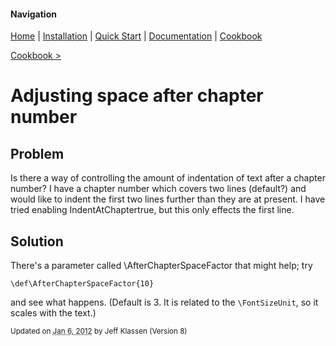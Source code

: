 #### Navigation

[Home](../home/README.md)  | [Installation](../installation/README.md) | [Quick Start](../quick-start/README.md) | [Documentation](../documentation/README.md) | [Cookbook ](README.md)

[Cookbook >](README.md)


# <span class="entry-title">Adjusting space after chapter number</span>


## <a name="TOC-Problem">Problem</a>

Is there a way of controlling the amount of indentation of text after a chapter number? I have a chapter number which covers two lines (default?) and would like to indent the first two lines further than they are at present. I have tried enabling IndentAtChaptertrue, but this only effects the first line.

## <a name="TOC-Problem"></a><a name="TOC-Solution">Solution</a>

There's a parameter called \AfterChapterSpaceFactor that might help; try

```
\def\AfterChapterSpaceFactor{10}
```

and see what happens. (Default is 3\. It is related to the `\FontSizeUnit`, so it scales with the text.)


<small>Updated on <abbr class="updated" title="2012-01-06T15:00:15.050Z">Jan 6, 2012</abbr> by <span class="author"><span class="vcard">Jeff Klassen</span> </span>(Version <span class="sites:revision">8</span>)</small>
